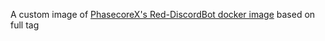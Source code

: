 A custom image of [PhasecoreX's Red-DiscordBot docker image](https://github.com/PhasecoreX/docker-red-discordbot) based on full tag